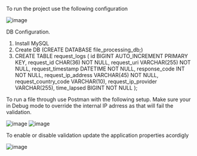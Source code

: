 To run the project use the following configuration

![image](https://github.com/user-attachments/assets/30e03e9e-b16c-4b1c-9acc-cc8bbf059a86)

DB Configuration.
1. Install MySQL
2. Create DB (CREATE DATABASE file_processing_db;)
3. CREATE TABLE request_logs (
    id BIGINT AUTO_INCREMENT PRIMARY KEY,
    request_id CHAR(36) NOT NULL,
    request_uri VARCHAR(255) NOT NULL,
    request_timestamp DATETIME NOT NULL,
    response_code INT NOT NULL,
    request_ip_address VARCHAR(45) NOT NULL,
    request_country_code VARCHAR(10),
    request_ip_provider VARCHAR(255),
    time_lapsed BIGINT NOT NULL
    );

To run a file through use Postman with the following setup. Make sure your in Debug mode to override the internal IP adrress as that will fail the validation.

![image](https://github.com/user-attachments/assets/d0275427-3641-4a49-8b84-b82400bd96e2)
![image](https://github.com/user-attachments/assets/32e6b672-23e5-4b8d-89ec-c0bc47c4731a)

To enable or disable validation update the application properties acordigly 

![image](https://github.com/user-attachments/assets/38895d84-7777-44b9-b7cf-cfe83d7101ea)

